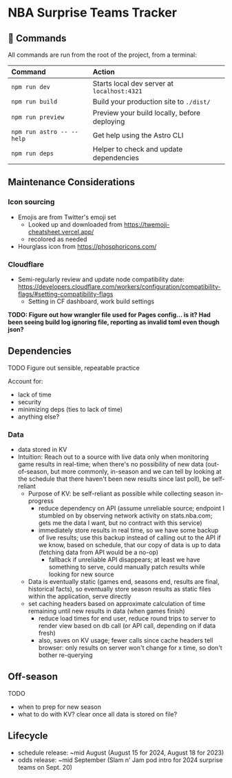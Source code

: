 # NBA Surprise Teams Tracker

## 🧞 Commands

All commands are run from the root of the project, from a terminal:

| Command                   | Action                                       |
| :------------------------ | :------------------------------------------- |
| `npm run dev`             | Starts local dev server at `localhost:4321`  |
| `npm run build`           | Build your production site to `./dist/`      |
| `npm run preview`         | Preview your build locally, before deploying |
| `npm run astro -- --help` | Get help using the Astro CLI                 |
| `npm run deps`            | Helper to check and update dependencies      |

## Maintenance Considerations

### Icon sourcing

- Emojis are from Twitter's emoji set
  - Looked up and downloaded from https://twemoji-cheatsheet.vercel.app/
  - recolored as needed
- Hourglass icon from https://phosphoricons.com/

### Cloudflare

- Semi-regularly review and update node compatibility date: https://developers.cloudflare.com/workers/configuration/compatibility-flags/#setting-compatibility-flags
  - Setting in CF dashboard, work build settings

**TODO: Figure out how wrangler file used for Pages config... is it? Had been seeing build log ignoring file, reporting as invalid toml even though json?**

## Dependencies

TODO Figure out sensible, repeatable practice

Account for:

- lack of time
- security
- minimizing deps (ties to lack of time)
- anything else?

### Data

- data stored in KV
- Intuition: Reach out to a source with live data only when monitoring game results in real-time; when there's no possibility of new
  data (out-of-season, but more commonly, in-season and we can tell by looking at the schedule that there haven't been
  new results since last poll), be self-reliant
  - Purpose of KV: be self-reliant as possible while collecting season in-progress
    - reduce dependency on API (assume unreliable source; endpoint I stumbled on by observing network activity on stats.nba.com;
      gets me the data I want, but no contract with this service)
    - immediately store results in real time, so we have some backup of live results; use this backup instead of calling out to the API
      if we know, based on schedule, that our copy of data is up to data (fetching data from API would be a no-op)
      - fallback if unreliable API disappears; at least we have something to serve, could manually patch results while looking for
        new source
  - Data is eventually static (games end, seasons end, results are final, historical facts), so eventually store season results
    as static files within the application, serve directly
  - set caching headers based on approximate calculation of time remaining until new results in data (when games finish)
    - reduce load times for end user, reduce round trips to server to render view based on db call (or API call, depending on if data fresh)
    - also, saves on KV usage; fewer calls since cache headers tell browser: only results on server won't change for x time, so don't
      bother re-querying

## Off-season

TODO

- when to prep for new season
- what to do with KV? clear once all data is stored on file?

## Lifecycle

- schedule release: ~mid August (August 15 for 2024, August 18 for 2023)
- odds release: ~mid September (Slam n' Jam pod intro for 2024 surprise teams on Sept. 20)
